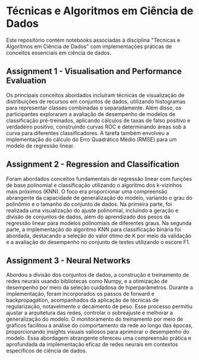 # Técnicas e Algoritmos em Ciência de Dados

Este repositório contém notebooks associadas à disciplina "Técnicas e Algoritmos em Ciência de Dados" com implementações práticas de conceitos essenciais em ciência de dados.

## Assignment 1 - Visualisation and Performance Evaluation

Os principais conceitos abordados incluíram técnicas de visualização de distribuições de recursos em conjuntos de dados, utilizando histogramas para representar classes combinadas e separadamente. Além disso, os participantes exploraram a avaliação de desempenho de modelos de classificação pré-treinados, aplicando cálculos de taxas de falso positivo e verdadeiro positivo, construindo curvas ROC e determinando áreas sob a curva para diferentes classificadores. A tarefa também envolveu a implementação do cálculo do Erro Quadrático Médio (RMSE) para um modelo de regressão linear.

## Assignment 2 - Regression and Classification

Foram abordados conceitos fundamentais de regressão linear com funções de base polinomial e classificação utilizando o algoritmo dos k-vizinhos mais próximos (KNN). O foco era proporcionar uma compreensão abrangente da capacidade de generalização do modelo, variando o grau do polinômio e o tamanho do conjunto de dados. Na primeira parte, foi realizada uma visualização do ajuste polinomial, incluindo a geração e divisão de conjuntos de dados, além do aprendizado dos pesos da regressão linear para modelos polinomiais de diferentes graus. Na segunda parte, a implementação do algoritmo KNN para classificação binária foi abordada, destacando a seleção do valor ótimo de K por meio da validação e a avaliação do desempenho no conjunto de testes utilizando o escore F1.

## Assignment 3 - Neural Networks

Abordou a divisão dos conjuntos de dados, a construção e treinamento de redes neurais usando bibliotecas como Numpy, e a otimização de desempenho por meio da seleção cuidadosa de hiperparâmetros. Durante a implementação, foram incorporados os passos de forward e backpropagation, acompanhados da aplicação de técnicas de regularização, notavelmente o decaimento de peso. Esse processo permitiu ajustar a arquitetura das redes, controlar o sobreajuste e melhorar a generalização do modelo. O monitoramento do treinamento por meio de gráficos facilitou a análise do comportamento da rede ao longo das épocas, proporcionando insights visuais valiosos para aprimorar o desempenho do modelo. Essa abordagem abrangente ofereceu uma compreensão prática e aprofundada da implementação eficaz de redes neurais em contextos específicos de ciência de dados.
